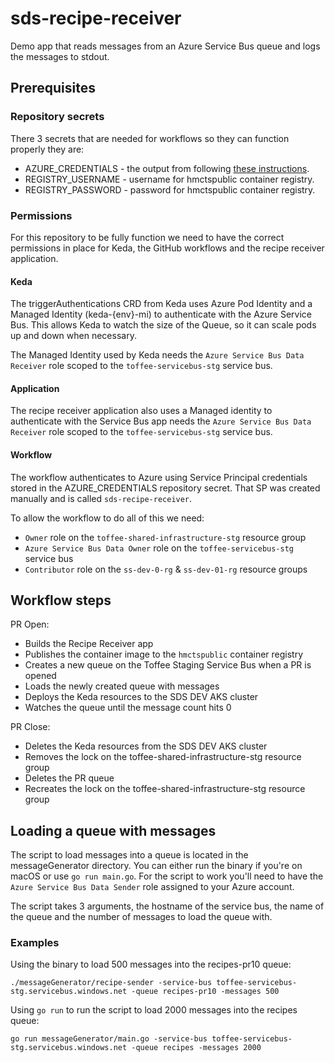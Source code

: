 # sds-recipe-receiver
Demo app that reads messages from an Azure Service Bus queue and logs the messages to stdout.

## Prerequisites 

### Repository secrets
There 3 secrets that are needed for workflows so they can function properly they are:
* AZURE_CREDENTIALS - the output from following [these instructions](https://github.com/marketplace/actions/azure-login#configure-deployment-credentials).
* REGISTRY_USERNAME - username for hmctspublic container registry.
* REGISTRY_PASSWORD - password for hmctspublic container registry.

### Permissions 
For this repository to be fully function we need to have the correct permissions in place for Keda, the GitHub workflows and the recipe receiver application.

#### Keda 
The triggerAuthentications CRD from Keda uses Azure Pod Identity and a Managed Identity (keda-{env}-mi) to authenticate with the Azure Service Bus. This allows Keda to watch the size of the Queue, so it can scale pods up and down when necessary.

The Managed Identity used by Keda needs the `Azure Service Bus Data Receiver` role scoped to the `toffee-servicebus-stg` service bus.

#### Application
The recipe receiver application also uses a Managed identity to authenticate with the Service Bus app needs the `Azure Service Bus Data Receiver` role scoped to the `toffee-servicebus-stg` service bus.

#### Workflow
The workflow authenticates to Azure using Service Principal credentials stored in the AZURE_CREDENTIALS repository secret. That SP was created manually and is called `sds-recipe-receiver`.

To allow the workflow to do all of this we need:
* `Owner` role on the `toffee-shared-infrastructure-stg` resource group
* `Azure Service Bus Data Owner` role on the `toffee-servicebus-stg` service bus
* `Contributor` role on the `ss-dev-0-rg` & `ss-dev-01-rg` resource groups

## Workflow steps
PR Open:
* Builds the Recipe Receiver app
* Publishes the container image to the `hmctspublic` container registry
* Creates a new queue on the Toffee Staging Service Bus when a PR is opened
* Loads the newly created queue with messages
* Deploys the Keda resources to the SDS DEV AKS cluster
* Watches the queue until the message count hits 0

PR Close:
* Deletes the Keda resources from the SDS DEV AKS cluster
* Removes the lock on the toffee-shared-infrastructure-stg resource group
* Deletes the PR queue
* Recreates the lock on the toffee-shared-infrastructure-stg resource group

## Loading a queue with messages

The script to load messages into a queue is located in the messageGenerator directory. You can either run the binary if you're on macOS or use `go run main.go`. For the script to work you'll need to have the `Azure Service Bus Data Sender` role assigned to your Azure account.

The script takes 3 arguments, the hostname of the service bus, the name of the queue and the number of messages to load the queue with.

### Examples
Using the binary to load 500 messages into the recipes-pr10 queue:

`./messageGenerator/recipe-sender -service-bus toffee-servicebus-stg.servicebus.windows.net -queue recipes-pr10 -messages 500`

Using `go run` to run the script to load 2000 messages into the recipes queue:

`go run messageGenerator/main.go -service-bus toffee-servicebus-stg.servicebus.windows.net -queue recipes -messages 2000`
